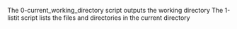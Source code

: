  The 0-current_working_directory script outputs the working directory
The 1-listit script lists the files and directories in the current directory
